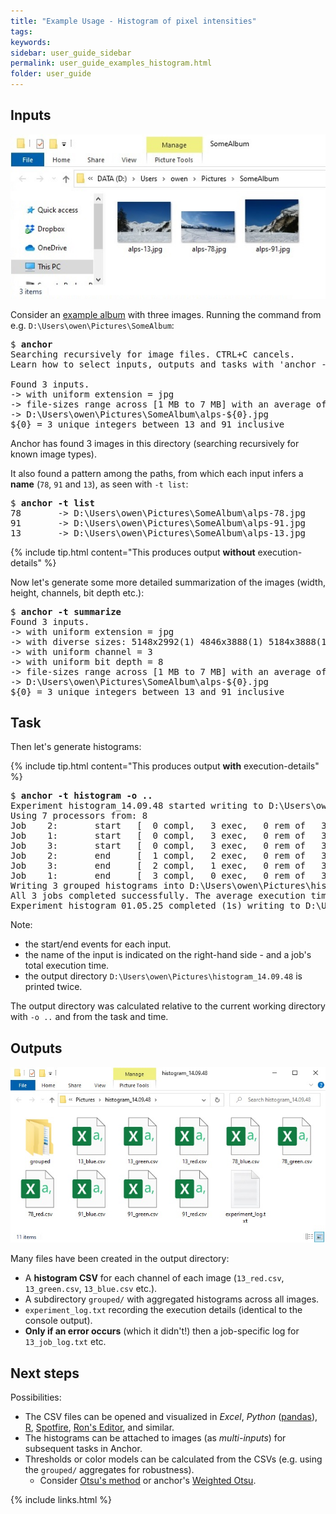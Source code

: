 ```yaml
---
title: "Example Usage - Histogram of pixel intensities"
tags:
keywords:
sidebar: user_guide_sidebar
permalink: user_guide_examples_histogram.html
folder: user_guide
---
```


## Inputs

<img alt="inputs in windows explorer" src="/images/examples/histogram/inputs_windows_explorer.jpg" class="screenshotExample"/>

Consider an [example album](/downloads/examples/alps.zip) with three images. Running the command from e.g. `D:\Users\owen\Pictures\SomeAlbum`:

<pre class="commandLine">
$ <b>anchor</b>
Searching recursively for image files. CTRL+C cancels.
Learn how to select inputs, outputs and tasks with 'anchor -h'.

Found 3 inputs.
-> with uniform extension = jpg
-> file-sizes range across [1 MB to 7 MB] with an average of 4 MB.
-> D:\Users\owen\Pictures\SomeAlbum\alps-${0}.jpg
${0} = 3 unique integers between 13 and 91 inclusive
</pre>

Anchor has found 3 images in this directory (searching recursively for known image types).

It also found a pattern among the paths, from which each input infers a **name** (`78`, `91` and `13`), as seen with `-t list`:

<pre class="commandLine">
$ <b>anchor -t list</b>
78       -> D:\Users\owen\Pictures\SomeAlbum\alps-78.jpg
91       -> D:\Users\owen\Pictures\SomeAlbum\alps-91.jpg
13       -> D:\Users\owen\Pictures\SomeAlbum\alps-13.jpg
</pre>

{% include tip.html content="This produces output **without** execution-details" %}

Now let's generate some more detailed summarization of the images (width, height, channels, bit depth etc.):

<pre class="commandLine">
$ <b>anchor -t summarize</b>
Found 3 inputs.
-> with uniform extension = jpg
-> with diverse sizes: 5148x2992(1) 4846x3888(1) 5184x3888(1)
-> with uniform channel = 3
-> with uniform bit depth = 8
-> file-sizes range across [1 MB to 7 MB] with an average of 4 MB.
-> D:\Users\owen\Pictures\SomeAlbum\alps-${0}.jpg
${0} = 3 unique integers between 13 and 91 inclusive
</pre>

## Task

Then let's generate histograms:

{% include tip.html content="This produces output **with** execution-details" %}

<pre class="commandLine">
$ <b>anchor -t histogram -o ..</b>
Experiment histogram_14.09.48 started writing to D:\Users\owen\Pictures\histogram_14.09.48
Using 7 processors from: 8
Job    2:       start   [  0 compl,   3 exec,   0 rem of   3]           78
Job    1:       start   [  0 compl,   3 exec,   0 rem of   3]           13
Job    3:       start   [  0 compl,   3 exec,   0 rem of   3]           91
Job    2:       end     [  1 compl,   2 exec,   0 rem of   3]   (1s)    78
Job    3:       end     [  2 compl,   1 exec,   0 rem of   3]   (1s)    91
Job    1:       end     [  3 compl,   0 exec,   0 rem of   3]   (1s)    13
Writing 3 grouped histograms into D:\Users\owen\Pictures\histogram_14.09.48\grouped
All 3 jobs completed successfully. The average execution time was 1.689 ms.
Experiment histogram_01.05.25 completed (1s) writing to D:\Users\owen\Pictures\histogram_14.09.48
</pre>

Note:
- the start/end events for each input.
- the name of the input is indicated on the right-hand side - and a job's total execution time.
- the output directory `D:\Users\owen\Pictures\histogram_14.09.48` is printed twice.

The output directory was calculated relative to the current working directory with `-o ..` and from the task and time.

## Outputs

<img alt="outputs in windows explorer" src="/images/examples/histogram/outputs_windows_explorer.jpg" class="screenshotExample"/>

Many files have been created in the output directory:

- A **histogram CSV** for each channel of each image (`13_red.csv`, `13_green.csv`, `13_blue.csv` etc.).
- A subdirectory `grouped/` with aggregated histograms across all images.
- `experiment_log.txt` recording the execution details (identical to the console output).
- **Only if an error occurs** (which it didn't!) then a job-specific log for `13_job_log.txt` etc.


## Next steps

Possibilities:
- The CSV files can be opened and visualized in *Excel*, *Python* ([pandas](https://pandas.pydata.org/pandas-docs/stable/reference/api/pandas.read_csv.html)), [R](https://stat.ethz.ch/R-manual/R-devel/library/utils/html/read.table.html), [Spotfire](https://www.tibco.com/products/tibco-spotfire), [Ron's Editor](https://www.ronsplace.eu/products/ronseditor), and similar.
- The histograms can be attached to images (as *multi-inputs*) for subsequent tasks in Anchor.
- Thresholds or color models can be calculated from the CSVs (e.g. using the `grouped/` aggregates for robustness).
    - Consider [Otsu's method](https://github.com/anchoranalysis/anchor-plugins/blob/master/anchor-plugin-image/src/main/java/org/anchoranalysis/plugin/image/bean/threshold/calculatelevel/Otsu.java) or anchor's [Weighted Otsu](https://github.com/anchoranalysis/anchor-plugins/blob/master/anchor-plugin-image/src/main/java/org/anchoranalysis/plugin/image/bean/threshold/calculatelevel/OtsuWeighted.java).

{% include links.html %}